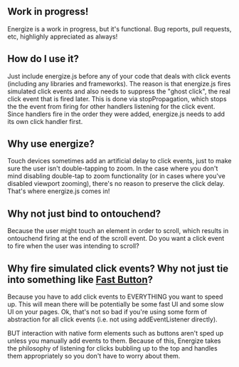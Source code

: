 Work in progress!
------------
Energize is a work in progress, but it's functional.  Bug reports, pull requests, etc, highlighly appreciated as always!


How do I use it?
------------
Just include energize.js before any of your code that deals with click events (including any libraries and frameworks).  The reason is that energize.js fires simulated click events and also needs to suppress the "ghost click", the real click event that is fired later.  This is done via stopPropagation, which stops the the event from firing for other handlers listening for the click event.  Since handlers fire in the order they were added, energize.js needs to add its own click handler first.


Why use energize?
------------

Touch devices sometimes add an artificial delay to click events, just to make sure the user isn't double-tapping to zoom.  In the case where you don't mind disabling double-tap to zoom functionality (or in cases where you've disabled viewport zooming), there's no reason to preserve the click delay.  That's where energize.js comes in!

Why not just bind to ontouchend?
-------------

Because the user might touch an element in order to scroll, which results in ontouchend firing at the end of the scroll event.  Do you want a click event to fire when the user was intending to scroll?


Why fire simulated click events?  Why not just tie into something like <a href="https://developers.google.com/mobile/articles/fast_buttons">Fast Button</a>?
-------------

Because you have to add click events to EVERYTHING you want to speed up.  This will mean there will be potentially be some fast UI and some slow UI on your pages.  Ok, that's not so bad if you're using some form of abstraction for all click events (i.e. not using addEventListener directly).

BUT interaction with native form elements such as buttons aren't sped up unless you manually add events to them.  Because of this, Energize takes the philosophy of listening for clicks bubbling up to the top and handles them appropriately so you don't have to worry about them.
